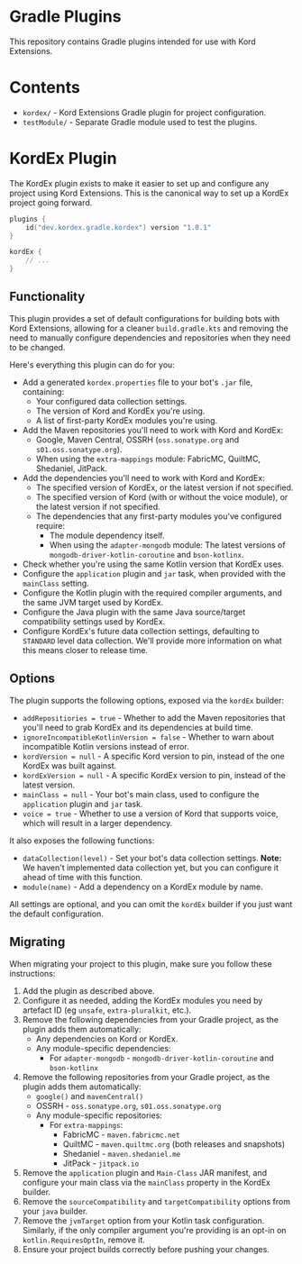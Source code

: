 # Gradle Plugins

This repository contains Gradle plugins intended for use with Kord Extensions.

# Contents

- `kordex/` - Kord Extensions Gradle plugin for project configuration.
- `testModule/` - Separate Gradle module used to test the plugins.

# KordEx Plugin

The KordEx plugin exists to make it easier to set up and configure any project using Kord Extensions.
This is the canonical way to set up a KordEx project going forward.

```kt
plugins {
	id("dev.kordex.gradle.kordex") version "1.0.1"
}

kordEx {
	// ...
}
```

## Functionality

This plugin provides a set of default configurations for building bots with Kord Extensions, allowing for a cleaner
`build.gradle.kts` and removing the need to manually configure dependencies and repositories when they need to be
changed.

Here's everything this plugin can do for you:

- Add a generated `kordex.properties` file to your bot's `.jar` file, containing:
  - Your configured data collection settings.
  - The version of Kord and KordEx you're using.
  - A list of first-party KordEx modules you're using.
- Add the Maven repositories you'll need to work with Kord and KordEx:
  - Google, Maven Central, OSSRH (`oss.sonatype.org` and `s01.oss.sonatype.org`).
  - When using the `extra-mappings` module: FabricMC, QuiltMC, Shedaniel, JitPack.
- Add the dependencies you'll need to work with Kord and KordEx:
  - The specified version of KordEx, or the latest version if not specified.
  - The specified version of Kord (with or without the voice module), or the latest version if not specified.
  - The dependencies that any first-party modules you've configured require:
    - The module dependency itself.
    - When using the `adapter-mongodb` module: The latest versions of `mongodb-driver-kotlin-coroutine` and
      `bson-kotlinx`.
- Check whether you're using the same Kotlin version that KordEx uses.
- Configure the `application` plugin and `jar` task, when provided with the `mainClass` setting.
- Configure the Kotlin plugin with the required compiler arguments, and the same JVM target used by KordEx.
- Configure the Java plugin with the same Java source/target compatibility settings used by KordEx.
- Configure KordEx's future data collection settings, defaulting to `STANDARD` level data collection.
  We'll provide more information on what this means closer to release time.

## Options

The plugin supports the following options, exposed via the `kordEx` builder:

- `addRepositiories = true` - Whether to add the Maven repositories that you'll need to grab KordEx and its 
  dependencies at build time.
- `ignoreIncompatibleKotlinVersion = false` - Whether to warn about incompatible Kotlin versions instead of error.
- `kordVersion = null` - A specific Kord version to pin, instead of the one KordEx was built against.
- `kordExVersion = null` - A specific KordEx version to pin, instead of the latest version.
- `mainClass = null` - Your bot's main class, used to configure the `application` plugin and `jar` task.
- `voice = true` - Whether to use a version of Kord that supports voice, which will result in a larger dependency.

It also exposes the following functions:

- `dataCollection(level)` - Set your bot's data collection settings. 
  **Note:** We haven't implemented data collection yet, but you can configure it ahead of time with this function.
- `module(name)` - Add a dependency on a KordEx module by name.

All settings are optional, and you can omit the `kordEx` builder if you just want the default configuration.

## Migrating

When migrating your project to this plugin, make sure you follow these instructions:

1. Add the plugin as described above.
2. Configure it as needed, adding the KordEx modules you need by artefact ID (eg `unsafe`, `extra-pluralkit`, etc.).
3. Remove the following dependencies from your Gradle project, as the plugin adds them automatically:
    - Any dependencies on Kord or KordEx.
    - Any module-specific dependencies:
        - For `adapter-mongodb` - `mongodb-driver-kotlin-coroutine` and `bson-kotlinx`
4. Remove the following repositories from your Gradle project, as the plugin adds them automatically:
    - `google()` and `mavenCentral()`
    - OSSRH - `oss.sonatype.org`, `s01.oss.sonatype.org`
    - Any module-specific repositories:
        - For `extra-mappings`:
            - FabricMC - `maven.fabricmc.net`
            - QuiltMC - `maven.quiltmc.org` (both releases and snapshots)
            - Shedaniel - `maven.shedaniel.me`
            - JitPack - `jitpack.io`
5. Remove the `application` plugin and `Main-Class` JAR manifest, and configure your main class via the `mainClass`
   property in the KordEx builder.
6. Remove the `sourceCompatibility` and `targetCompatibility` options from your `java` builder.
7. Remove the `jvmTarget` option from your Kotlin task configuration.
   Similarly, if the only compiler argument you're providing is an opt-in on `kotlin.RequiresOptIn`, remove it.
8. Ensure your project builds correctly before pushing your changes.
